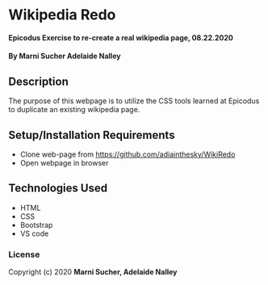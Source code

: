 # Wikipedia Redo
#### Epicodus Exercise to re-create a real wikipedia page, 08.22.2020
#### By **Marni Sucher Adelaide Nalley**

## Description

The purpose of this webpage is to utilize the CSS tools learned at Epicodus to 
duplicate an existing wikipedia page.

## Setup/Installation Requirements

* Clone web-page from https://github.com/adiainthesky/WikiRedo
* Open webpage in browser

## Technologies Used

* HTML
* CSS
* Bootstrap
* VS code

### License

Copyright (c) 2020 **Marni Sucher, Adelaide Nalley**